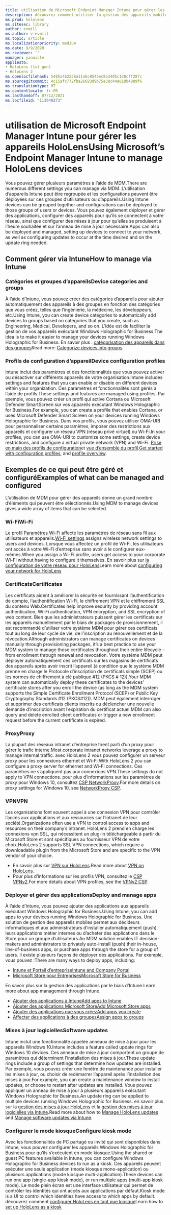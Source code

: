```yaml
---
title: utilisation de Microsoft Endpoint Manager Intune pour gérer les appareils HoloLens
description: découvrez comment utiliser la gestion des appareils mobiles pour configurer un CSP, une stratégie et gérer HoloLens des appareils de réalité mixte à grande échelle à l’aide d’Intune.
ms.prod: hololens
ms.sitesec: library
author: evmill
ms.author: v-evmill
ms.topic: article
ms.localizationpriority: medium
ms.date: 9/9/2020
ms.reviewer: ''
manager: yannisle
appliesto:
- HoloLens (1st gen)
- HoloLens 2
ms.openlocfilehash: 5485a4b2558a11a6c0545ec8b3405c120cff287c
ms.sourcegitcommit: 4c15afc772fba26683d9b75e38c44a018b4889f6
ms.translationtype: MT
ms.contentlocale: fr-FR
ms.lasthandoff: 07/12/2021
ms.locfileid: "113640273"
---
```

# <a name="using-microsofts-endpoint-manager-intune-to-manage-hololens-devices"></a><span data-ttu-id="bf0f5-103">utilisation de Microsoft Endpoint Manager Intune pour gérer les appareils HoloLens</span><span class="sxs-lookup"><span data-stu-id="bf0f5-103">Using Microsoft’s Endpoint Manager Intune to manage HoloLens devices</span></span>

<span data-ttu-id="bf0f5-104">Vous pouvez gérer plusieurs paramètres à l’aide de MDM.</span><span class="sxs-lookup"><span data-stu-id="bf0f5-104">There are numerous different settings you can manage via MDM.</span></span> <span data-ttu-id="bf0f5-105">L’utilisation d’appareils Intune peut être regroupée et les configurations peuvent être déployées sur ces groupes d’utilisateurs ou d’appareils.</span><span class="sxs-lookup"><span data-stu-id="bf0f5-105">Using Intune devices can be grouped together and configurations can be deployed to those groups of users or devices.</span></span> <span data-ttu-id="bf0f5-106">Vous pouvez également déployer et gérer des applications, configurer des appareils pour qu’ils se connectent à votre réseau, ainsi que configurer des mises à jour pour qu’elles se produisent à l’heure souhaitée et sur l’anneau de mise à jour nécessaire.</span><span class="sxs-lookup"><span data-stu-id="bf0f5-106">Apps can also be deployed and managed, setting up devices to connect to your network, as well as configuring updates to occur at the time desired and on the update ring needed.</span></span> 

## <a name="how-to-manage-via-intune"></a><span data-ttu-id="bf0f5-107">Comment gérer via Intune</span><span class="sxs-lookup"><span data-stu-id="bf0f5-107">How to manage via Intune</span></span>

### <a name="device-categories-and-groups"></a><span data-ttu-id="bf0f5-108">Catégories et groupes d’appareils</span><span class="sxs-lookup"><span data-stu-id="bf0f5-108">Device categories and groups</span></span>
<span data-ttu-id="bf0f5-109">À l’aide d’Intune, vous pouvez créer des catégories d’appareils pour ajouter automatiquement des appareils à des groupes en fonction des catégories que vous créez, telles que l’ingénierie, la médecine, les développeurs, etc.</span><span class="sxs-lookup"><span data-stu-id="bf0f5-109">Using Intune, you can create device categories to automatically add devices to groups based on categories that you create, such as Engineering, Medical, Developers, and so on.</span></span> <span data-ttu-id="bf0f5-110">L’idée est de faciliter la gestion de vos appareils exécutant Windows Holographic for Business.</span><span class="sxs-lookup"><span data-stu-id="bf0f5-110">The idea is to make it easier to manage your devices running Windows Holographic for Business.</span></span>
<span data-ttu-id="bf0f5-111">En savoir plus : [catégorisation des appareils dans des groupes](/mem/intune/enrollment/device-group-mapping)</span><span class="sxs-lookup"><span data-stu-id="bf0f5-111">Read more: [Categorize devices into groups](/mem/intune/enrollment/device-group-mapping)</span></span>

### <a name="device-configuration-profiles"></a><span data-ttu-id="bf0f5-112">Profils de configuration d’appareil</span><span class="sxs-lookup"><span data-stu-id="bf0f5-112">Device configuration profiles</span></span>
<span data-ttu-id="bf0f5-113">Intune inclut des paramètres et des fonctionnalités que vous pouvez activer ou désactiver sur différents appareils de votre organisation.</span><span class="sxs-lookup"><span data-stu-id="bf0f5-113">Intune includes settings and features that you can enable or disable on different devices within your organization.</span></span> <span data-ttu-id="bf0f5-114">Ces paramètres et fonctionnalités sont gérés à l’aide de profils.</span><span class="sxs-lookup"><span data-stu-id="bf0f5-114">These settings and features are managed using profiles.</span></span> <span data-ttu-id="bf0f5-115">Par exemple, vous pouvez créer un profil qui active Cortana ou Microsoft Defender SmartScreen sur vos appareils exécutant Windows Holographic for Business.</span><span class="sxs-lookup"><span data-stu-id="bf0f5-115">For example, you can create a profile that enables Cortana, or uses Microsoft Defender Smart Screen on your devices running Windows Holographic for Business.</span></span>
<span data-ttu-id="bf0f5-116">Dans vos profils, vous pouvez utiliser OMA-URI pour personnaliser certains paramètres, imposer des restrictions aux appareils et configurer un réseau VPN (réseau privé virtuel) ou Wi-Fi.</span><span class="sxs-lookup"><span data-stu-id="bf0f5-116">In your profiles, you can use OMA-URI to customize some settings, create device restrictions, and configure a virtual private network (VPN) and Wi-Fi.</span></span>
<span data-ttu-id="bf0f5-117">[Prise en main des profils de configuration](/mem/intune/configuration/device-profiles)et [vue d’ensemble du profil](/mem/intune/configuration/device-profile-create).</span><span class="sxs-lookup"><span data-stu-id="bf0f5-117">[Get started with configuration profiles](/mem/intune/configuration/device-profiles), and [profile overview](/mem/intune/configuration/device-profile-create).</span></span>

## <a name="examples-of-what-can-be-managed-and-configured"></a><span data-ttu-id="bf0f5-118">Exemples de ce qui peut être géré et configuré</span><span class="sxs-lookup"><span data-stu-id="bf0f5-118">Examples of what can be managed and configured</span></span>

<span data-ttu-id="bf0f5-119">L’utilisation de MDM pour gérer des appareils donne un grand nombre d’éléments qui peuvent être sélectionnés.</span><span class="sxs-lookup"><span data-stu-id="bf0f5-119">Using MDM to manage devices gives a wide array of items that can be selected.</span></span> 

### <a name="wi-fi"></a><span data-ttu-id="bf0f5-120">Wi-Fi</span><span class="sxs-lookup"><span data-stu-id="bf0f5-120">Wi-Fi</span></span>
<span data-ttu-id="bf0f5-121">Le profil [Paramètres Wi-Fi](/mem/intune/configuration/wi-fi-settings-configure) affecte les paramètres de réseau sans fil aux utilisateurs et appareils.</span><span class="sxs-lookup"><span data-stu-id="bf0f5-121">[Wi-Fi settings](/mem/intune/configuration/wi-fi-settings-configure) assigns wireless network settings to users and devices.</span></span> <span data-ttu-id="bf0f5-122">Lorsque vous affectez un profil de Wi-Fi, les utilisateurs ont accès à votre Wi-Fi d’entreprise sans avoir à le configurer eux-mêmes.</span><span class="sxs-lookup"><span data-stu-id="bf0f5-122">When you assign a Wi-Fi profile, users get access to your corporate Wi-Fi without having to configure it themselves.</span></span>
<span data-ttu-id="bf0f5-123">En savoir plus sur [la configuration de votre réseau pour HoloLens](hololens-commercial-infrastructure.md)</span><span class="sxs-lookup"><span data-stu-id="bf0f5-123">Learn more about [configuring your network for HoloLens](hololens-commercial-infrastructure.md)</span></span>

### <a name="certificates"></a><span data-ttu-id="bf0f5-124">Certificats</span><span class="sxs-lookup"><span data-stu-id="bf0f5-124">Certificates</span></span>
<span data-ttu-id="bf0f5-125">Les certificats aident à améliorer la sécurité en fournissant l’authentification de compte, l’authentification Wi-Fi, le chiffrement VPN et le chiffrement SSL du contenu Web.</span><span class="sxs-lookup"><span data-stu-id="bf0f5-125">Certificates help improve security by providing account authentication, Wi-Fi authentication, VPN encryption, and SSL encryption of web content.</span></span> <span data-ttu-id="bf0f5-126">Bien que les administrateurs puissent gérer les certificats sur les appareils manuellement par le biais de packages de provisionnement, il est recommandé d’utiliser votre système MDM pour gérer ces certificats tout au long de leur cycle de vie, de l’inscription au renouvellement et de la révocation.</span><span class="sxs-lookup"><span data-stu-id="bf0f5-126">Although administrators can manage certificates on devices manually through provisioning packages, it’s a best practice to use your MDM system to manage those certificates throughout their entire lifecycle – from enrollment through renewal and revocation.</span></span> <span data-ttu-id="bf0f5-127">Votre système MDM peut déployer automatiquement ces certificats sur les magasins de certificats des appareils après avoir inscrit l’appareil (à condition que le système MDM prenne en charge le Protocole d’inscription de certificats simple (SCEP) ou les normes de chiffrement à clé publique #12 (PKCS # 12)).</span><span class="sxs-lookup"><span data-stu-id="bf0f5-127">Your MDM system can automatically deploy these certificates to the devices’ certificate stores after you enroll the device (as long as the MDM system supports the Simple Certificate Enrollment Protocol (SCEP) or Public Key Cryptography Standards #12 (PKCS#12)).</span></span> <span data-ttu-id="bf0f5-128">MDM peut également interroger et supprimer des certificats clients inscrits ou déclencher une nouvelle demande d’inscription avant l’expiration du certificat actuel.</span><span class="sxs-lookup"><span data-stu-id="bf0f5-128">MDM can also query and delete enrolled client certificates or trigger a new enrollment request before the current certificate is expired.</span></span> 

### <a name="proxy"></a><span data-ttu-id="bf0f5-129">Proxy</span><span class="sxs-lookup"><span data-stu-id="bf0f5-129">Proxy</span></span>
<span data-ttu-id="bf0f5-130">La plupart des réseaux intranet d’entreprise tirent parti d’un proxy pour gérer le trafic interne.</span><span class="sxs-lookup"><span data-stu-id="bf0f5-130">Most corporate intranet networks leverage a proxy to manage internal traffic.</span></span> <span data-ttu-id="bf0f5-131">avec HoloLens 2 vous pouvez configurer un serveur proxy pour les connexions ethernet et Wi-Fi.</span><span class="sxs-lookup"><span data-stu-id="bf0f5-131">With HoloLens 2 you can configure a proxy server for ethernet and Wi-Fi connections.</span></span> <span data-ttu-id="bf0f5-132">Ces paramètres ne s’appliquent pas aux connexions VPN.</span><span class="sxs-lookup"><span data-stu-id="bf0f5-132">These settings do not apply to VPN connections.</span></span> <span data-ttu-id="bf0f5-133">pour plus d’informations sur les paramètres de proxy pour Windows 10, consultez [CSP NetworkProxy](/windows/client-management/mdm/networkproxy-csp).</span><span class="sxs-lookup"><span data-stu-id="bf0f5-133">For more details on proxy settings for Windows 10, see [NetworkProxy CSP](/windows/client-management/mdm/networkproxy-csp).</span></span>

### <a name="vpn"></a><span data-ttu-id="bf0f5-134">VPN</span><span class="sxs-lookup"><span data-stu-id="bf0f5-134">VPN</span></span>
<span data-ttu-id="bf0f5-135">Les organisations font souvent appel à une connexion VPN pour contrôler l’accès aux applications et aux ressources sur l’intranet de leur société.</span><span class="sxs-lookup"><span data-stu-id="bf0f5-135">Organizations often use a VPN to control access to apps and resources on their company’s intranet.</span></span> <span data-ttu-id="bf0f5-136">HoloLens 2 prend en charge les connexions vpn SSL, qui nécessitent un plug-in téléchargeable à partir du Microsoft Store et sont spécifiques au fournisseur VPN de votre choix.</span><span class="sxs-lookup"><span data-stu-id="bf0f5-136">HoloLens 2 supports SSL VPN connections, which require a downloadable plugin from the Microsoft Store and are specific to the VPN vendor of your choice.</span></span> 
- <span data-ttu-id="bf0f5-137">En savoir plus sur [VPN sur HoloLens](hololens-network.md#vpn).</span><span class="sxs-lookup"><span data-stu-id="bf0f5-137">Read more about [VPN on HoloLens](hololens-network.md#vpn).</span></span>
- <span data-ttu-id="bf0f5-138">Pour plus d’informations sur les profils VPN, consultez le [CSP VPNv2](/windows/client-management/mdm/vpnv2-csp).</span><span class="sxs-lookup"><span data-stu-id="bf0f5-138">For more details about VPN profiles, see the [VPNv2 CSP](/windows/client-management/mdm/vpnv2-csp).</span></span>

### <a name="deploy-and-manage-apps"></a><span data-ttu-id="bf0f5-139">Déployer et gérer des applications</span><span class="sxs-lookup"><span data-stu-id="bf0f5-139">Deploy and manage apps</span></span>
<span data-ttu-id="bf0f5-140">À l’aide d’Intune, vous pouvez ajouter des applications aux appareils exécutant Windows Holographic for Business.</span><span class="sxs-lookup"><span data-stu-id="bf0f5-140">Using Intune, you can add apps to your devices running Windows Holographic for Business.</span></span> <span data-ttu-id="bf0f5-141">Une solution de gestion des appareils mobiles permet aux décideurs informatiques et aux administrateurs d’installer automatiquement (push) leurs applications métier internes ou d’acheter des applications dans le Store pour un groupe d’utilisateurs.</span><span class="sxs-lookup"><span data-stu-id="bf0f5-141">An MDM solution enables IT decision-makers and administrators to privately auto-install (push) their in-house, line-of-business apps, or purchase apps through the store for a group of users.</span></span> <span data-ttu-id="bf0f5-142">Il existe plusieurs façons de déployer des applications. Par exemple, vous pouvez :</span><span class="sxs-lookup"><span data-stu-id="bf0f5-142">There are many ways to deploy apps, including:</span></span>
-   [<span data-ttu-id="bf0f5-143">Intune et Portail d’entreprise</span><span class="sxs-lookup"><span data-stu-id="bf0f5-143">Intune and Company Portal</span></span>]( app-deploy-intune.md)
-   [<span data-ttu-id="bf0f5-144">Microsoft Store pour Entreprises</span><span class="sxs-lookup"><span data-stu-id="bf0f5-144">Microsoft Store for Business</span></span>]( app-deploy-store-business.md)

<span data-ttu-id="bf0f5-145">En savoir plus sur la gestion des applications par le biais d’Intune.</span><span class="sxs-lookup"><span data-stu-id="bf0f5-145">Learn more about app management through Intune.</span></span>
-   [<span data-ttu-id="bf0f5-146">Ajouter des applications à Intune</span><span class="sxs-lookup"><span data-stu-id="bf0f5-146">Add apps to Intune</span></span>](/mem/intune/apps/apps-add)
-   [<span data-ttu-id="bf0f5-147">Ajouter des applications Microsoft Store</span><span class="sxs-lookup"><span data-stu-id="bf0f5-147">Add Microsoft Store apps</span></span>](/mem/intune/apps/store-apps-windows)
-   [<span data-ttu-id="bf0f5-148">Ajouter des applications que vous créez</span><span class="sxs-lookup"><span data-stu-id="bf0f5-148">Add apps you create</span></span>](/mem/intune/apps/lob-apps-windows)
- [<span data-ttu-id="bf0f5-149">Affecter des applications à des groupes</span><span class="sxs-lookup"><span data-stu-id="bf0f5-149">Assign apps to groups</span></span>](/mem/intune/apps/apps-deploy)

### <a name="software-updates"></a><span data-ttu-id="bf0f5-150">Mises à jour logicielles</span><span class="sxs-lookup"><span data-stu-id="bf0f5-150">Software updates</span></span>
<span data-ttu-id="bf0f5-151">Intune inclut une fonctionnalité appelée anneaux de mise à jour pour les appareils Windows 10.</span><span class="sxs-lookup"><span data-stu-id="bf0f5-151">Intune includes a feature called update rings for Windows 10 devices.</span></span> <span data-ttu-id="bf0f5-152">Ces anneaux de mise à jour comportent un groupe de paramètres qui déterminent l’installation des mises à jour.</span><span class="sxs-lookup"><span data-stu-id="bf0f5-152">These update rings include a group of settings that determine how updates are installed.</span></span> <span data-ttu-id="bf0f5-153">Par exemple, vous pouvez créer une fenêtre de maintenance pour installer les mises à jour, ou choisir de redémarrer l’appareil après l’installation des mises à jour.</span><span class="sxs-lookup"><span data-stu-id="bf0f5-153">For example, you can create a maintenance window to install updates, or choose to restart after updates are installed.</span></span> <span data-ttu-id="bf0f5-154">Vous pouvez appliquer un anneau de mise à jour à plusieurs appareils exécutant Windows Holographic for Business.</span><span class="sxs-lookup"><span data-stu-id="bf0f5-154">An update ring can be applied to multiple devices running Windows Holographic for Business.</span></span>
<span data-ttu-id="bf0f5-155">en savoir plus sur la [gestion des mises à jour HoloLens](hololens-updates.md) et la [gestion des mises à jour logicielles via Intune](/mem/intune/protect/windows-update-for-business-configure).</span><span class="sxs-lookup"><span data-stu-id="bf0f5-155">Read more about how to [Manage HoloLens updates](hololens-updates.md) and [Manage software updates via Intune](/mem/intune/protect/windows-update-for-business-configure).</span></span>

### <a name="configure-kiosk-mode"></a><span data-ttu-id="bf0f5-156">Configurer le mode kiosque</span><span class="sxs-lookup"><span data-stu-id="bf0f5-156">Configure kiosk mode</span></span>
<span data-ttu-id="bf0f5-157">Avec les fonctionnalités de PC partagé ou invité qui sont disponibles dans Intune, vous pouvez configurer les appareils Windows Holographic for Business pour qu’ils s’exécutent en mode kiosque.</span><span class="sxs-lookup"><span data-stu-id="bf0f5-157">Using the shared or guest PC features available in Intune, you can configure Windows Holographic for Business devices to run as a kiosk.</span></span> <span data-ttu-id="bf0f5-158">Ces appareils peuvent exécuter une seule application (mode kiosque mono-application) ou plusieurs applications (mode kiosque multi-application).</span><span class="sxs-lookup"><span data-stu-id="bf0f5-158">These devices can run one app (single-app kiosk mode), or run multiple apps (multi-app kiosk mode).</span></span> <span data-ttu-id="bf0f5-159">Le mode plein écran est une interface utilisateur qui permet de contrôler les identités qui ont accès aux applications par défaut.</span><span class="sxs-lookup"><span data-stu-id="bf0f5-159">Kiosk mode is a UI to control which identities have access to which apps by default.</span></span>
<span data-ttu-id="bf0f5-160">découvrez comment [configurer HoloLens en tant que kiosque]( hololens-kiosk.md)</span><span class="sxs-lookup"><span data-stu-id="bf0f5-160">Learn how to [set up HoloLens as a kiosk]( hololens-kiosk.md)</span></span>

